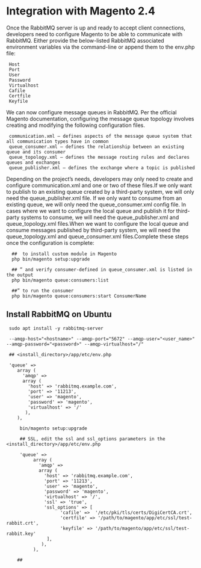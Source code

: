 # Integration with Magento 2.4

Once the RabbitMQ server is up and ready to accept client connections, developers need to configure Magento to be able to communicate with RabbitMQ.
Either provide the below-listed RabbitMQ associated environment variables via the command-line or append them to the env.php file:

     Host
     Port
     User
     Password
     Virtualhost
     Cafile
     Certfile
     Keyfile
We can now configure message queues in RabbitMQ. Per the official Magento documentation, configuring the message queue topology involves creating and modifying the following configuration files.

     communication.xml – defines aspects of the message queue system that all communication types have in common
     queue_consumer.xml – defines the relationship between an existing queue and its consumer
     queue_topology.xml – defines the message routing rules and declares queues and exchanges
     queue_publisher.xml – defines the exchange where a topic is published
     
     
Depending on the project’s needs, developers may only need to create and configure communication.xml and one or two of these files.If we only want to publish to an existing queue created by a third-party system, we will only need the queue_publisher.xml file. If we only want to consume from an existing queue, we will only need the queue_consumer.xml config file. In cases where we want to configure the local queue and publish it for third-party systems to consume, we will need the queue_publisher.xml and queue_topology.xml files.When we want to configure the local queue and consume messages published by third-party system, we will need the queue_topology.xml and queue_consumer.xml files.Complete these steps once the configuration is complete:

      ##  to install custom module in Magento
      php bin/magento setup:upgrade
      
      ## ” and verify consumer-defined in queue_consumer.xml is listed in the output
      php bin/magento queue:consumers:list
      
      ##” to run the consumer
      php bin/magento queue:consumers:start ConsumerName




## Install RabbitMQ on Ubuntu

     sudo apt install -y rabbitmq-server
     
     --amqp-host="<hostname>" --amqp-port="5672" --amqp-user="<user_name>" --amqp-password="<password>" --amqp-virtualhost="/"
     
     ## <install_directory>/app/etc/env.php
     
     'queue' =>
        array (
          'amqp' =>
          array (
            'host' => 'rabbitmq.example.com',
            'port' => '11213',
            'user' => 'magento',
            'password' => 'magento',
            'virtualhost' => '/'
           ),
        ),
        
         bin/magento setup:upgrade 
         
         ## SSL, edit the ssl and ssl_options parameters in the <install_directory>/app/etc/env.php
         
         'queue' =>
              array (
                'amqp' =>
                array (
                  'host' => 'rabbitmq.example.com',
                  'port' => '11213',
                  'user' => 'magento',
                  'password' => 'magento',
                  'virtualhost' => '/',
                  'ssl' => 'true',
                  'ssl_options' => [
                        'cafile' =>  '/etc/pki/tls/certs/DigiCertCA.crt',
                        'certfile' => '/path/to/magento/app/etc/ssl/test-rabbit.crt',
                        'keyfile' => '/path/to/magento/app/etc/ssl/test-rabbit.key'
                   ],
                 ),
              ),

        ## 
        

